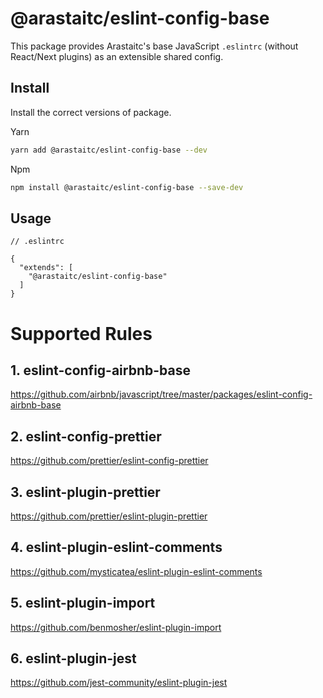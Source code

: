 # @arastaitc/eslint-config-base

This package provides Arastaitc's base JavaScript `.eslintrc` (without React/Next plugins) as an extensible shared config.

## Install

Install the correct versions of package.

Yarn

```bash
yarn add @arastaitc/eslint-config-base --dev
```

Npm

```bash
npm install @arastaitc/eslint-config-base --save-dev
```

## Usage

```
// .eslintrc

{
  "extends": [
    "@arastaitc/eslint-config-base"
  ]
}

```

# Supported Rules

## 1. eslint-config-airbnb-base

https://github.com/airbnb/javascript/tree/master/packages/eslint-config-airbnb-base

## 2. eslint-config-prettier

https://github.com/prettier/eslint-config-prettier

## 3. eslint-plugin-prettier

https://github.com/prettier/eslint-plugin-prettier

## 4. eslint-plugin-eslint-comments

https://github.com/mysticatea/eslint-plugin-eslint-comments

## 5. eslint-plugin-import

https://github.com/benmosher/eslint-plugin-import

## 6. eslint-plugin-jest

https://github.com/jest-community/eslint-plugin-jest